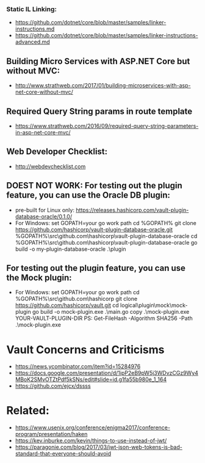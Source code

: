 

### Static IL Linking:
* https://github.com/dotnet/core/blob/master/samples/linker-instructions.md
* https://github.com/dotnet/core/blob/master/samples/linker-instructions-advanced.md

## Building Micro Services with ASP.NET Core but without MVC:
* http://www.strathweb.com/2017/01/building-microservices-with-asp-net-core-without-mvc/

## Required Query String params in route template
* https://www.strathweb.com/2016/09/required-query-string-parameters-in-asp-net-core-mvc/

## Web Developer Checklist:
* http://webdevchecklist.com

## DOEST NOT WORK:  For testing out the plugin feature, you can use the Oracle DB plugin:
* pre-built for Linux only:  https://releases.hashicorp.com/vault-plugin-database-oracle/0.1.0/
* For Windows:
    set GOPATH=your go work path
    cd %GOPATH%
    git clone https://github.com/hashicorp/vault-plugin-database-oracle.git %GOPATH%\src\github.com\hashicorp\vault-plugin-database-oracle
    cd %GOPATH%\src\github.com\hashicorp\vault-plugin-database-oracle
    go build -o my-plugin-database-oracle .\plugin

## For testing out the plugin feature, you can use the Mock plugin:
* For Windows:
    set GOPATH=your go work path
    cd %GOPATH%\src\github.com\hashicorp
    git clone https://github.com/hashicorp/vault.git
    cd logical\plugin\mock\mock-plugin
    go build -o mock-plugin.exe .\main.go
    copy .\mock-plugin.exe YOUR-VAULT-PLUGIN-DIR
    PS:  Get-FileHash -Algorithm SHA256 -Path .\mock-plugin.exe



# Vault Concerns and Criticisms
* https://news.ycombinator.com/item?id=15284976
* https://docs.google.com/presentation/d/1ipP2eB9pW5j3WDvzCGz9Wy4MBoK2SMvOTZtPdf5kSNs/edit#slide=id.g1fa55b980e_1_164
* https://github.com/ejcx/dssss

# Related:
* https://www.usenix.org/conference/enigma2017/conference-program/presentation/haken
* https://kev.inburke.com/kevin/things-to-use-instead-of-jwt/
* https://paragonie.com/blog/2017/03/jwt-json-web-tokens-is-bad-standard-that-everyone-should-avoid

